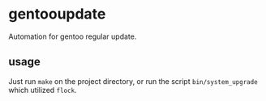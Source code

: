gentooupdate
============

Automation for gentoo regular update.

usage
-----

Just run `make` on the project directory, or run the script `bin/system_upgrade`
which utilized `flock`.
